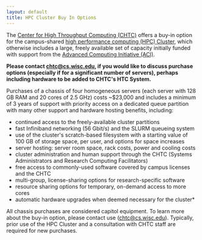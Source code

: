 ```yaml
---
layout: default
title: HPC Cluster Buy In Options 
---
```


The [Center for High Throughput Computing (CHTC)](/) offers a buy-in
option for the campus-shared [high performance computing (HPC)
Cluster](/HPC-overview.shtml), which otherwise includes a large, freely available
set of capacity initially funded with support from the [Advanced Computing
Initiative (ACI)](http://aci.wisc.edu/).

**Please contact <chtc@cs.wisc.edu>, if you would like to discuss
purchase options (especially if for a significant number of servers),
perhaps including hardware to be added to CHTC\'s HTC System.**

Purchases of a chassis of four homogeneous servers (each server with 128
GB RAM and 20 cores of 2.5 GHz) costs \~\$23,000 and includes a minimum
of 3 years of support with priority access on a dedicated queue
partition with many other support and hardware hosting benefits,
including:

-   continued access to the freely-available cluster partitions
-   fast Infiniband networking (56 Gbit/s) and the SLURM queueing system
-   use of the cluster\'s scratch-based filesystem with a starting
    value of 100 GB of storage space, per user, and options for space
    increases
-   server hosting: server room space, rack costs, power and cooling
    costs
-   cluster administration and human support through the CHTC (Systems
    Administrators and Research Computing Facilitators)
-   free access to commonly-used software covered by campus licenses and
    the CHTC
-   multi-group, license-sharing options for research-specific software
-   resource sharing options for temporary, on-demand access to more
    cores
-   automatic hardware upgrades when deemed necessary for the cluster\*

All chassis purchases are considered capitol equipment. To learn more
about the buy-in option, please contact use (chtc@cs.wisc.edu). Typically, prior use of the HPC
Cluster and a consultation with CHTC staff are required for new purchases.
